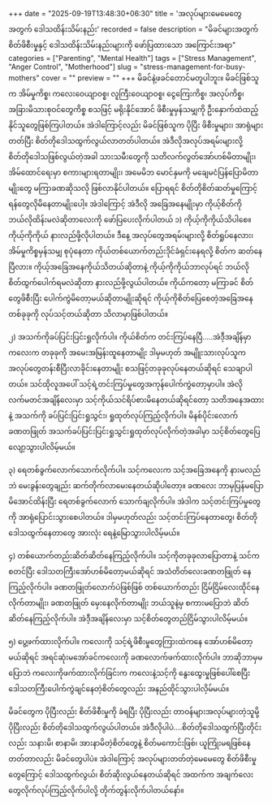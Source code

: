 +++
date = "2025-09-19T13:48:30+06:30"
title = 'အလုပ်များမေမေတွေအတွက် ဒေါသထိန်းသိမ်းနည်း'
recorded = false
description = "မိခင်များအတွက် စိတ်ဖိစီးမှုနှင့် ဒေါသထိန်းသိမ်းနည်းများကို ဖော်ပြထားသော အကြောင်းအရာ"
categories = ["Parenting", "Mental Health"]
tags = ["Stress Management", "Anger Control", "Motherhood"]
slug = "stress-management-for-busy-mothers"
cover = ""
preview = ""
+++
မိခင်နဲ့ဖခင်တောင်မတူပါဘူး။ မိခင်ဖြစ်သူက အိမ်မှုကိစ္စ၊ ကလေးဝေယျာဝစ္စ၊ လူကြီးဝေယျာဝစ္စ၊ ငွေကြေးကိစ္စ၊ အလုပ်ကိစ္စ၊ အခြားမိသားစုဝင်တွေကိစ္စ စသဖြင့် မရိုးနိုင်အောင် ဖိစီးမှုမှန်သမျှကို ဦးနှောက်ထဲထည့်နိုင်သူတွေဖြစ်ကြပါတယ်။ အဲဒါကြောင့်လည်း မိခင်ဖြစ်သူက ပိုပြီး ဖိစီးမှုများ၊ အာရုံများတတ်ပြီး စိတ်တိုဒေါသထွက်လွယ်လာတတ်ပါတယ်။ အဲဒီလိုအလုပ်အရမ်းများလို့ စိတ်တိုဒေါသဖြစ်လွယ်တဲ့အခါ သားသမီးတွေကို သတိလက်လွတ်အော်ဟစ်မိတာမျိုး၊ အိမ်ထောင်ရေးမှာ စကားများရတာမျိုး၊ အမေမိဘ မောင်နှမကို မချေမငံပြန်ပြောမိတာမျိုးတွေ မကြာခဏဆိုသလို ဖြစ်လာနိုင်ပါတယ်။ ပြောရရင် စိတ်တိုစိတ်ဆတ်မှုကြောင့် ရန်တွေလိုမိနေတာမျိုးပေါ့။ အဲဒါကြောင့် အဲဒီလို အခြေအနေမျိုးမှာ ကိုယ့်စိတ်ကိုဘယ်လိုထိန်းမလဲဆိုတာလေးကို ဖော်ပြပေးလိုက်ပါတယ်
၁) ကိုယ့်ကိုကိုယ်သိပါစေ။
ကိုယ့်ကိုကိုယ် နားလည်ဖို့လိုပါတယ်။ ဒီနေ့ အလုပ်တွေအရမ်းများလို့ စိတ်ရှုပ်နေလား၊ အိမ်မှုကိစ္စမှန်သမျှ စုပုံနေတာ ကိုယ်တစ်ယောက်တည်းဒိုင်ခံရှင်းနေရလို့ စိတ်က ဆတ်နေပြီလား။ ကိုယ့်အခြေအနေကိုယ်သိတယ်ဆိုတာနဲ့ ကိုယ့်ကိုကိုယ်ဘာလုပ်ရင် ဘယ်လိုစိတ်ထွက်ပေါက်ရမလဲဆိုတာ နားလည်ဖို့လွယ်ပါတယ်။ ကိုယ်ကတော့ မကြာခင် စိတ်တွေဖိစီးပြီး ပေါက်ကွဲမိတော့မယ်ဆိုတာမျိုးဆိုရင် ကိုယ့်ကိုစိတ်ပြေစေတဲ့အခြေအနေတစ်ခုခုကို လုပ်သင့်တယ်ဆိုတာ သိလာမှာဖြစ်ပါတယ်။

၂) အသက်ကိုခပ်ပြင်းပြင်းရှုလိုက်ပါ။
ကိုယ်စိတ်က တင်းကြပ်နေပြီ…..အဲဒီ့အချိန်မှာ ကလေးက တခုခုကို အမေးအမြန်းထူနေတာမျိုး ဒါမှမဟုတ် အမျိူးသားလုပ်သူက အလုပ်တွေတန်းစီပြီးလာခိုင်းနေတာမျိုး စသဖြင့်တခုခုလုပ်နေတယ်ဆိုရင် သေချာပါတယ်။ သင်ထိုလူအပေါ် သင့်ရဲ့တင်းကြပ်မှုတွေအကုန်ပေါက်ကွဲတော့မှာပါ။ အဲလို လက်မတင်အချိန်လေးမှာ သင့်ကိုယ်သင်ရိပ်စားမိနေတယ်ဆိုရင်တော့ သတိအနေအထားနဲ့ အသက်ကို ခပ်ပြင်းပြင်းရှုသွင်း၊ ရှုထုတ်လုပ်ကြည့်လိုက်ပါ။ မိနစ်ပိုင်းလောက် ခဏတဖြုတ် အသက်ခပ်ပြင်းပြင်းရှုသွင်းရှုထုတ်လုပ်လိုက်တဲ့အခါမှာ သင့်စိတ်တွေပြေလျော့သွားပါလိမ့်မယ်။

၃) ရေတစ်ခွက်လောက်သောက်လိုက်ပါ။
သင့်ကလေးက သင့်အခြေအနေကို နားမလည်ဘဲ မေးခွန်းတွေချည်း ဆက်တိုက်လာမေးနေတယ်ဆိုပါတော့။ ခဏလေး ဘာမှပြန်မပြောမိအောင်ထိန်းပြီး ရေတစ်ခွက်လောက် သောက်ချလိုက်ပါ။ အဲဒါက သင့်တင်းကြပ်မှုတွေကို အာရုံပြောင်းသွားစေပါတယ်။ ဒါမှမဟုတ်လည်း သင့်တင်းကြပ်နေတာတွေ၊ စိတ်တိုဒေါသထွက်နေတာတွေ အားလုံး ရေနဲ့မြောသွားပါလိမ့်မယ်။

၄) တစ်ယောက်တည်းဆိတ်ဆိတ်နေကြည့်လိုက်ပါ။
သင့်ကိုတခုခုလာပြောတာနဲ့ သင်ကစတင်ပြီး ဒေါသတကြီးအော်ဟစ်မိတော့မယ်ဆိုရင် အသံတိတ်လေးခဏတဖြုတ် နေကြည့်လိုက်ပါ။ ခဏတဖြုတ်လောက်ပဲဖြစ်ဖြစ် တစ်ယောက်တည်း ငြိမ်ငြိမ်လေးထိုင်နေလိုက်တာမျိုး၊ ခဏတဖြုတ် မှေးနေလိုက်တာမျိုး ဘယ်သူနဲ့မှ စကားမပြောဘဲ ဆိတ်ဆိတ်နေကြည့်လိုက်ပါ။ အဲဒီ့အချိန်လေးမှာ သင့်စိတ်တွေတည်ငြိမ်သွားပါလိမ့်မယ်။

၅) ပွေ့ဖက်ထားလိုက်ပါ။
ကလေးကို သင့်ရဲ့ဖိစီးမှုတွေကြားထဲကနေ အော်ဟစ်မိတော့မယ်ဆိုရင် အရင်ဆုံးမအော်ခင်ကလေးကို ခဏလောက်ဖက်ထားလိုက်ပါ။ ဘာဆိုဘာမှမပြောဘဲ ကလေးကိုဖက်ထားလိုက်ခြင်းက ကလေးနဲ့သင့်ကို နွေးထွေးမှုဖြစ်ပေါ်စေပြီး ဒေါသတကြီးပေါက်ကွဲချင်နေတဲ့စိတ်တွေလည်း အနည်ထိုင်သွားပါလိ့မ်မယ်။

မိခင်တွေက ပိုပြီးလည်း စိတ်ဖိစီးမှုကို ခံရပြီး ပိုပြီးလည်း တာဝန်များအလုပ်များတဲ့သူမို့ ပိုပြီးလည်း စိတ်တိုဒေါသထွက်လွယ်ပါတယ်။ အဲဒီလိုပါပဲ….စိတ်တိုဒေါသထွက်ပြီးတိုင်းလည်း သနားမိ၊ စာနာမိ၊ အားနာမိတဲ့စိတ်တွေနဲ့ စိတ်မကောင်းဖြစ်၊ ယူကြုံးမရဖြစ်နေတတ်တာလည်း မိခင်တွေပါပဲ။ အဲဒါကြောင့် အလုပ်များတတ်တဲ့မေမေတွေ စိတ်ဖိစီးမှုတွေကြောင့် ဒေါသထွက်လွယ်၊ စိတ်ဆိုးလွယ်နေတယ်ဆိုရင် အထက်က အချက်လေးတွေလိုက်လုပ်ကြည့်လိုက်ပါလို့ တိုက်တွန်းလိုက်ပါတယ်နော်။ 
